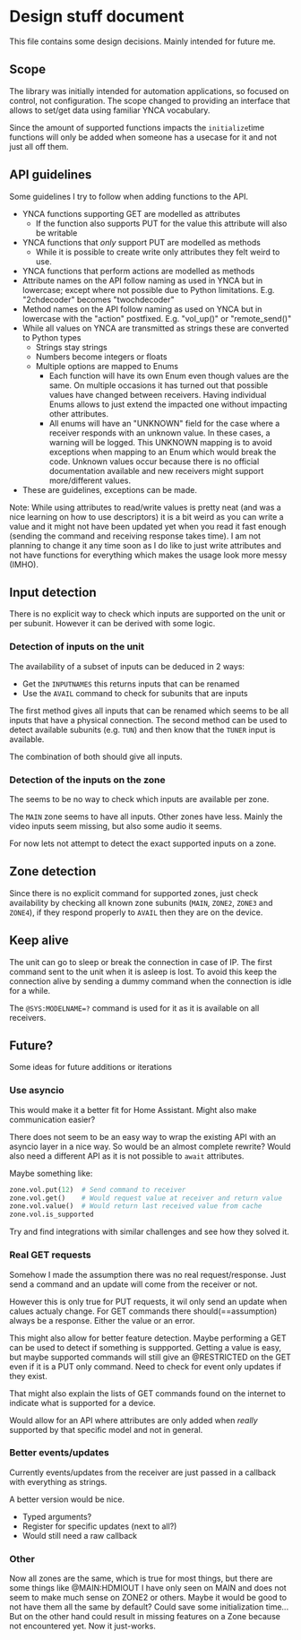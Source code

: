 # Design stuff document

This file contains some design decisions. Mainly intended for future me.

## Scope

The library was initially intended for automation applications, so focused on control, not configuration.
The scope changed to providing an interface that allows to set/get data using familiar YNCA vocabulary.

Since the amount of supported functions impacts the `initialize`time functions will only be added when someone has a usecase for it and not just all off them.

## API guidelines

Some guidelines I try to follow when adding functions to the API.

* YNCA functions supporting GET are modelled as attributes
  * If the function also supports PUT for the value this attribute will also be writable
* YNCA functions that _only_ support PUT are modelled as methods
  * While it is possible to create write only attributes they felt weird to use.
* YNCA functions that perform actions are modelled as methods
* Attribute names on the API follow naming as used in YNCA but in lowercase; except where not possible due to Python limitations. E.g. "2chdecoder" becomes "twochdecoder"
* Method names on the API follow naming as used on YNCA but in lowercase with the "action" postfixed. E.g. "vol_up()" or "remote_send()"
* While all values on YNCA are transmitted as strings these are converted to Python types
  * Strings stay strings
  * Numbers become integers or floats
  * Multiple options are mapped to Enums
    * Each function will have its own Enum even though values are the same. On multiple occasions it has turned out that possible values have changed between receivers. Having individual Enums allows to just extend the impacted one without impacting other attributes.
    * All enums will have an "UNKNOWN" field for the case where a receiver responds with an unknown value. In these cases, a warning will be logged. This UNKNOWN mapping is to avoid exceptions when mapping to an Enum which would break the code. Unknown values occur because there is no official documentation available and new receivers might support more/different values.
* These are guidelines, exceptions can be made.

Note:
While using attributes to read/write values is pretty neat (and was a nice learning on how to use descriptors) it is a bit weird as you can write a value and it might not have been updated yet when you read it fast enough (sending the command and receiving response takes time). I am not planning to change it any time soon as I do like to just write attributes and not have functions for everything which makes the usage look more messy (IMHO).

## Input detection

There is no explicit way to check which inputs are supported on the unit or per subunit.
However it can be derived with some logic.

### Detection of inputs on the unit

The availability of a subset of inputs can be deduced in 2 ways:

* Get the `INPUTNAMES` this returns inputs that can be renamed
* Use the `AVAIL` command to check for subunits that are inputs

The first method gives all inputs that can be renamed which seems to be all inputs that have a physical connection.
The second method can be used to detect available subunits (e.g. `TUN`) and then know that the `TUNER` input is available.

The combination of both should give all inputs.

### Detection of the inputs on the zone

The seems to be no way to check which inputs are available per zone.

The `MAIN` zone seems to have all inputs. Other zones have less. Mainly the video inputs seem missing, but also some audio it seems.

For now lets not attempt to detect the exact supported inputs on a zone.

## Zone detection

Since there is no explicit command for supported zones, just check availability by checking all known zone subunits (`MAIN`, `ZONE2`, `ZONE3` and `ZONE4`), if they respond properly to `AVAIL` then they are on the device.

## Keep alive

The unit can go to sleep or break the connection in case of IP.
The first command sent to the unit when it is asleep is lost.
To avoid this keep the connection alive by sending a dummy command when the connection is idle for a while.

The `@SYS:MODELNAME=?` command is used for it as it is available on all receivers.

## Future?

Some ideas for future additions or iterations

### Use asyncio

This would make it a better fit for Home Assistant. Might also make communication easier?

There does not seem to be an easy way to wrap the existing API with an asyncio layer in a nice way. So would be an almost complete rewrite?
Would also need a different API as it is not possible to `await` attributes.

Maybe something like:

```python
zone.vol.put(12)  # Send command to receiver
zone.vol.get()    # Would request value at receiver and return value
zone.vol.value()  # Would return last received value from cache
zone.vol.is_supported
```

Try and find integrations with similar challenges and see how they solved it.

### Real GET requests

Somehow I made the assumption there was no real request/response. Just send a command and an update will come from the receiver or not.

However this is only true for PUT requests, it wil only send an update when calues actualy change.
For GET commands there should(==assumption) always be a response. Either the value or an error.

This might also allow for better feature detection. Maybe performing a GET can be used to detect if something is suppported.
Getting a value is easy, but maybe supported commands will still give an @RESTRICTED on the GET even if it is a PUT only command.
Need to check for event only updates if they exist.

That might also explain the lists of GET commands found on the internet to indicate what is supported for a device.

Would allow for an API where attributes are only added when _really_ supported by that specific model and not in general.

### Better events/updates

Currently events/updates from the receiver are just passed in a callback with everything as strings.

A better version would be nice.

* Typed arguments?
* Register for specific updates (next to all?)
* Would still need a raw callback

### Other

Now all zones are the same, which is true for most things, but there are some things like @MAIN:HDMIOUT I have only seen on MAIN and does not seem to make much sense on ZONE2 or others. Maybe it would be good to not have them all the same by default? Could save some initialization time... But on the other hand could result in missing features on a Zone because not encountered yet. Now it just-works.
